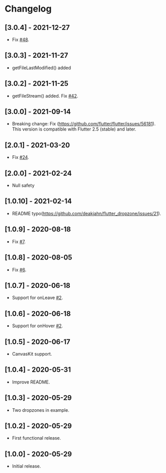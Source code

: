 # Changelog

## [3.0.4] - 2021-12-27

* Fix [#48](https://github.com/deakjahn/flutter_dropzone/issues/48).

## [3.0.3] - 2021-11-27

* getFileLastModified() added

## [3.0.2] - 2021-11-25

* getFileStream() added. Fix [#42](https://github.com/deakjahn/flutter_dropzone/issues/42).

## [3.0.0] - 2021-09-14

* Breaking change: Fix (https://github.com/flutter/flutter/issues/56181). This version is compatible with Flutter 2.5 (stable) and later.

## [2.0.1] - 2021-03-20

* Fix [#24](https://github.com/deakjahn/flutter_dropzone/issues/24).

## [2.0.0] - 2021-02-24

* Null safety

## [1.0.10] - 2021-02-14

* README typo(https://github.com/deakjahn/flutter_dropzone/issues/21).

## [1.0.9] - 2020-08-18

* Fix [#7](https://github.com/deakjahn/flutter_dropzone/issues/7).

## [1.0.8] - 2020-08-05

* Fix [#6](https://github.com/deakjahn/flutter_dropzone/issues/6).

## [1.0.7] - 2020-06-18

* Support for onLeave [#2](https://github.com/deakjahn/flutter_dropzone/issues/2).

## [1.0.6] - 2020-06-18

* Support for onHover [#2](https://github.com/deakjahn/flutter_dropzone/issues/2).

## [1.0.5] - 2020-06-17

* CanvasKit support.

## [1.0.4] - 2020-05-31

* Improve README.

## [1.0.3] - 2020-05-29

* Two dropzones in example.

## [1.0.2] - 2020-05-29

* First functional release.

## [1.0.0] - 2020-05-29

* Initial release.

